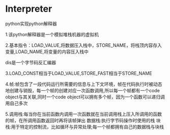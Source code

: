 # Interpreter
python实现python解释器

1.该python解释器是一个模拟堆栈机器的虚拟机

2.基本指令：LOAD_VALUE,将数据压入栈中，STORE_NAME，将栈顶内容存入变量,LOAD_NAME,将变量的内容压入栈中

dis是一个字节码反汇编器

3.LOAD_CONST相当于LOAD_VALUE,STORE_FAST相当于STORE_NAME

4.帧:帧包含了一段代码运行所需要的信息与上下文环境，帧在代码执行时被动态地创建与销毁，每一个帧的创建对应一次函数调用,所以每一个帧都有一个code object与其关联,同时一个code object可以拥有多个帧，因为一个函数可以递归调用自己多次

5.调用栈:每当你在当前函数内调用一次函数就在当前调用栈上压入所调用的函数的帧，在所调用函数返回时再将该帧弹出
  数据栈:执行字节码操作时使用的栈
  块栈:用于特定的控制流，比如循环与异常处理;每一个帧都拥有自己的数据栈与块栈
